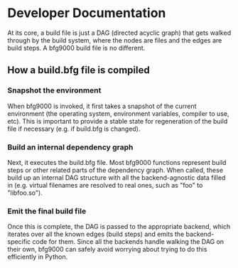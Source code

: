 # Developer Documentation

At its core, a build file is just a DAG (directed acyclic graph) that gets
walked through by the build system, where the nodes are files and the edges are
build steps. A bfg9000 build file is no different.

## How a build.bfg file is compiled

### Snapshot the environment

When bfg9000 is invoked, it first takes a snapshot of the current environment
(the operating system, environment variables, compiler to use, etc). This is
important to provide a stable state for regeneration of the build file if
necessary (e.g. if build.bfg is changed).

### Build an internal dependency graph

Next, it executes the build.bfg file. Most bfg9000 functions represent build
steps or other related parts of the dependency graph. When called, these build
up an internal DAG structure with all the backend-agnostic data filled in (e.g.
virtual filenames are resolved to real ones, such as "foo" to "libfoo.so").

### Emit the final build file

Once this is complete, the DAG is passed to the appropriate backend, which
iterates over all the known edges (build steps) and emits the backend-specific
code for them. Since all the backends handle walking the DAG on their own,
bfg9000 can safely avoid worrying about trying to do this efficiently in Python.
